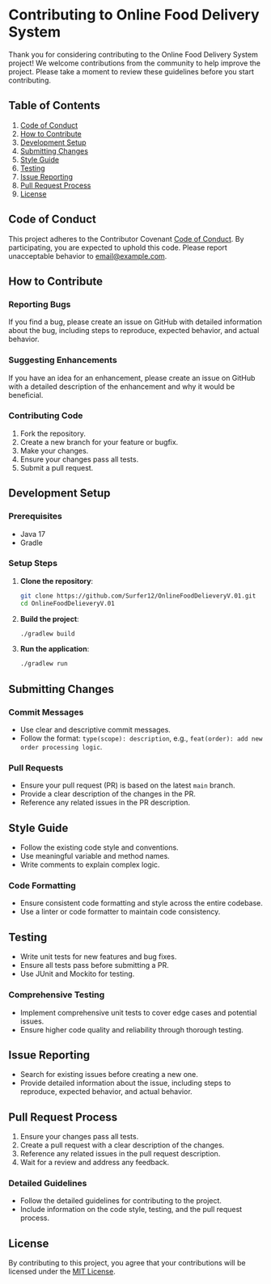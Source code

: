 # Contributing to Online Food Delivery System

Thank you for considering contributing to the Online Food Delivery System project! We welcome contributions from the community to help improve the project. Please take a moment to review these guidelines before you start contributing.

## Table of Contents

1. [Code of Conduct](#code-of-conduct)
2. [How to Contribute](#how-to-contribute)
3. [Development Setup](#development-setup)
4. [Submitting Changes](#submitting-changes)
5. [Style Guide](#style-guide)
6. [Testing](#testing)
7. [Issue Reporting](#issue-reporting)
8. [Pull Request Process](#pull-request-process)
9. [License](#license)

## Code of Conduct

This project adheres to the Contributor Covenant [Code of Conduct](CODE_OF_CONDUCT.md). By participating, you are expected to uphold this code. Please report unacceptable behavior to [email@example.com](mailto:email@example.com).

## How to Contribute

### Reporting Bugs

If you find a bug, please create an issue on GitHub with detailed information about the bug, including steps to reproduce, expected behavior, and actual behavior.

### Suggesting Enhancements

If you have an idea for an enhancement, please create an issue on GitHub with a detailed description of the enhancement and why it would be beneficial.

### Contributing Code

1. Fork the repository.
2. Create a new branch for your feature or bugfix.
3. Make your changes.
4. Ensure your changes pass all tests.
5. Submit a pull request.

## Development Setup

### Prerequisites

- Java 17
- Gradle

### Setup Steps

1. **Clone the repository**:
   ```sh
   git clone https://github.com/Surfer12/OnlineFoodDelieveryV.01.git
   cd OnlineFoodDelieveryV.01
   ```

2. **Build the project**:
   ```sh
   ./gradlew build
   ```

3. **Run the application**:
   ```sh
   ./gradlew run
   ```

## Submitting Changes

### Commit Messages

- Use clear and descriptive commit messages.
- Follow the format: `type(scope): description`, e.g., `feat(order): add new order processing logic`.

### Pull Requests

- Ensure your pull request (PR) is based on the latest `main` branch.
- Provide a clear description of the changes in the PR.
- Reference any related issues in the PR description.

## Style Guide

- Follow the existing code style and conventions.
- Use meaningful variable and method names.
- Write comments to explain complex logic.

### Code Formatting

- Ensure consistent code formatting and style across the entire codebase.
- Use a linter or code formatter to maintain code consistency.

## Testing

- Write unit tests for new features and bug fixes.
- Ensure all tests pass before submitting a PR.
- Use JUnit and Mockito for testing.

### Comprehensive Testing

- Implement comprehensive unit tests to cover edge cases and potential issues.
- Ensure higher code quality and reliability through thorough testing.

## Issue Reporting

- Search for existing issues before creating a new one.
- Provide detailed information about the issue, including steps to reproduce, expected behavior, and actual behavior.

## Pull Request Process

1. Ensure your changes pass all tests.
2. Create a pull request with a clear description of the changes.
3. Reference any related issues in the pull request description.
4. Wait for a review and address any feedback.

### Detailed Guidelines

- Follow the detailed guidelines for contributing to the project.
- Include information on the code style, testing, and the pull request process.

## License

By contributing to this project, you agree that your contributions will be licensed under the [MIT License](LICENSE).
